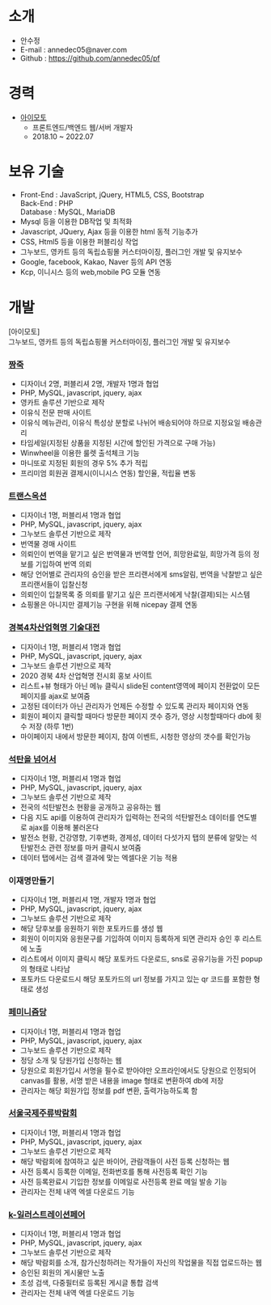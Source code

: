 # 소개
<ul>
  <li>안수정</li>
  <li>E-mail : annedec05@naver.com</li>
  <li>Github : <a href="https://github.com/annedec05/pf">https://github.com/annedec05/pf</a></li>
</ul>

# 경력
<ul>
  <li>
    <a href="https://www.ilogin.co.kr" target="_blank">아이모토</a>
    <ul>
      <li>프론트엔드/백엔드 웹/서버 개발자</li>
      <li>2018.10 ~ 2022.07</li>
    </ul>
  </li>
</ul>

# 보유 기술
<ul>
  <li>
    Front-End : JavaScript, jQuery, HTML5, CSS, Bootstrap<br>
    Back-End : PHP<br>
    Database : MySQL, MariaDB
  </li>
  <li>Mysql 등을 이용한 DB작업 및 최적화</li>
  <li>Javascript, JQuery, Ajax 등을 이용한 html 동적 기능추가</li>
  <li>CSS, Html5 등을 이용한 퍼블리싱 작업</li>
  <li>그누보드, 영카트 등의 독립쇼핑몰 커스터마이징, 플러그인 개발 및 유지보수</li>
  <li>Google, facebook, Kakao, Naver 등의 API 연동</li>
  <li>Kcp, 이니시스 등의 web,mobile PG 모듈 연동</li>
</ul>

# 개발

[아이모토]<br>
그누보드, 영카트 등의 독립쇼핑몰 커스터마이징, 플러그인 개발 및 유지보수<br>

<h3><a href="http://www.jjangjuk.com" target="_blank">짱죽</a></h3>
<ul>
  <li>디자이너 2명, 퍼블리셔 2명, 개발자 1명과 협업</li>
  <li>PHP, MySQL, javascript, jquery, ajax</li>
  <li>영카트 솔루션 기반으로 제작</li>
  <li>이유식 전문 판매 사이트</li>
  <li>이유식 메뉴관리, 이유식 특성상 분할로 나뉘어 배송되어야 하므로 지정요일 배송관리</li>
  <li>타임세일(지정된 상품을 지정된 시간에 할인된 가격으로 구매 가능)</li>
  <li>Winwheel을 이용한 룰렛 출석체크 기능</li>
  <li>마니또로 지정된 회원의 경우 5% 추가 적립</li>
  <li>프리미엄 회원권 결제시(이니시스 연동) 할인율, 적립율 변동</li>
</ul>

<h3><a href="https://transauction.co.kr" target="_blank">트랜스옥션</a></h3>
<ul>
  <li>디자이너 1명, 퍼블리셔 1명과 협업</li>
  <li>PHP, MySQL, javascript, jquery, ajax</li>
  <li>그누보드 솔루션 기반으로 제작</li>
  <li>번역물 경매 사이트</li>
  <li>의뢰인이 번역을 맡기고 싶은 번역물과 번역할 언어, 희망완료일, 희망가격 등의 정보를 기입하여 번역 의뢰</li>
  <li>해당 언어별로 관리자의 승인을 받은 프리랜서에게 sms알림, 번역을 낙찰받고 싶은 프리랜서들이 입찰신청</li>
  <li>의뢰인이 입찰목록 중 의뢰를 맡기고 싶은 프리랜서에게 낙찰(결제)되는 시스템</li>
  <li>쇼핑몰은 아니지만 결제기능 구현을 위해 nicepay 결제 연동</li>
</ul>

<h3><a href="http://kbsart.ilogin.pe.kr" target="_blank">경북4차산업혁명 기술대전</a></h3>
<ul>
  <li>디자이너 1명, 퍼블리셔 1명과 협업</li>
  <li>PHP, MySQL, javascript, jquery, ajax</li>
  <li>그누보드 솔루션 기반으로 제작</li>
  <li>2020 경북 4차 산업혁명 전시회 홍보 사이트</li>
  <li>리스트+뷰 형태가 아닌 메뉴 클릭시 slide된 content영역에 페이지 전환없이 모든 페이지를 ajax로 보여줌</li>
  <li>고정된 데이터가 아닌 관리자가 언제든 수정할 수 있도록 관리자 페이지와 연동</li>
  <li>회원이 페이지 클릭할 때마다 방문한 페이지 갯수 증가, 영상 시청할때마다 db에 횟수 저장 (하루 1번)</li>
  <li>마이페이지 내에서 방문한 페이지, 참여 이벤트, 시청한 영상의 갯수를 확인가능</li>
</ul>

<h3><a href="http://beyondcoal.kr" target="_blank">석탄을 넘어서</a></h3>
<ul>
  <li>디자이너 1명, 퍼블리셔 1명과 협업</li>
  <li>PHP, MySQL, javascript, jquery, ajax</li>
  <li>그누보드 솔루션 기반으로 제작</li>
  <li>전국의 석탄발전소 현황을 공개하고 공유하는 웹</li>
  <li>다음 지도 api를 이용하여 관리자가 입력하는 전국의 석탄발전소 데이터를 연도별로 ajax를 이용해 불러온다</li>
  <li>발전소 현황, 건강영향, 기후변화, 경제성, 데이터 다섯가지 탭의 분류에 알맞는 석탄발전소 관련 정보를 마커 클릭시 보여줌</li>
  <li>데이터 탭에서는 검색 결과에 맞는 엑셀다운 기능 적용</li>
</ul>

<h3>이재명만들기</h3>
<ul>
  <li>디자이너 1명, 퍼블리셔 1명, 개발자 1명과 협업</li>
  <li>PHP, MySQL, javascript, jquery, ajax</li>
  <li>그누보드 솔루션 기반으로 제작</li>
  <li>해당 당후보를 응원하기 위한 포토카드를 생성 웹</li>
  <li>회원이 이미지와 응원문구를 기입하여 이미지 등록하게 되면 관리자 승인 후 리스트에 노출</li>
  <li>리스트에서 이미지 클릭시 해당 포토카드 다운로드, sns로 공유기능을 가진 popup의 형태로 나타남</li>
  <li>포토카드 다운로드시 해당 포토카드의 url 정보를 가지고 있는 qr 코드를 포함한 형태로 생성</li>
</ul>

<h3><a href="http://femiparty.org" target="_blank">페미니즘당</a></h3>
<ul>
  <li>디자이너 1명, 퍼블리셔 1명과 협업</li>
  <li>PHP, MySQL, javascript, jquery, ajax</li>
  <li>그누보드 솔루션 기반으로 제작</li>
  <li>정당 소개 및 당원가입 신청하는 웹</li>
  <li>당원으로 회원가입시 서명을 필수로 받아야만 오프라인에서도 당원으로 인정되어<br>
  canvas를 활용, 서명 받은 내용을 image 형태로 변환하여 db에 저장</li>
  <li>관리자는 해당 회원가입 정보를 pdf 변환, 출력가능하도록 함</li>
</ul>

<h3><a href="http://www.siwse.com" target="_blank">서울국제주류박람회</a></h3>
<ul>
  <li>디자이너 1명, 퍼블리셔 1명과 협업</li>
  <li>PHP, MySQL, javascript, jquery, ajax</li>
  <li>그누보드 솔루션 기반으로 제작</li>
  <li>해당 박람회에 참여하고 싶은 바이어, 관람객들이 사전 등록 신청하는 웹</li>
  <li>사전 등록시 등록한 이메일, 전화번호를 통해 사전등록 확인 기능</li>
  <li>사전 등록완료시 기입한 정보를 이메일로 사전등록 완료 메일 발송 기능</li>
  <li>관리자는 전체 내역 엑셀 다운로드 기능</li>
</ul>

<h3><a href="http://k-illustrationfair.com" target="_blank">k-일러스트레이션페어</a></h3>
<ul>
  <li>디자이너 1명, 퍼블리셔 1명과 협업</li>
  <li>PHP, MySQL, javascript, jquery, ajax</li>
  <li>그누보드 솔루션 기반으로 제작</li>
  <li>해당 박람회를 소개, 참가신청하려는 작가들이 자신의 작업물을 직접 업로드하는 웹</li>
  <li>승인된 회원의 게시물만 노출</li>
  <li>초성 검색, 다중필터로 등록된 게시글 통합 검색</li>
  <li>관리자는 전체 내역 엑셀 다운로드 기능</li>
</ul>

